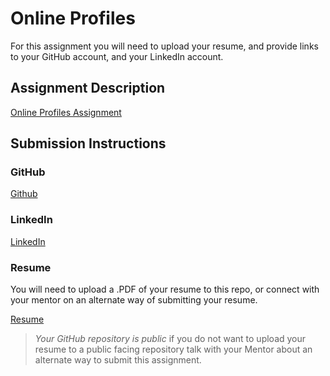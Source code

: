 # Online Profiles
For this assignment you will need to upload your resume, and provide links to your GitHub account, and your LinkedIn account.

## Assignment Description
[Online Profiles Assignment](https://education.launchcode.org/liftoff/assignments/online-profiles/)

## Submission Instructions
 
### GitHub
[Github](github.com/lurns)
 
### LinkedIn
[LinkedIn](https://www.linkedin.com/in/lauren-lee-753937bb/)

### Resume
You will need to upload a .PDF of your resume to this repo, or connect with your mentor on an alternate way of submitting your resume.

[Resume](https://github.com/lurns/liftoff-assignments/blob/master/C1-Online_Profiles/Lee_Launchcode%20Resume%20080619.pdf)

> *Your GitHub repository is public* if you do not want to upload your resume to a public facing repository talk with your Mentor about an alternate way to submit this assignment.
